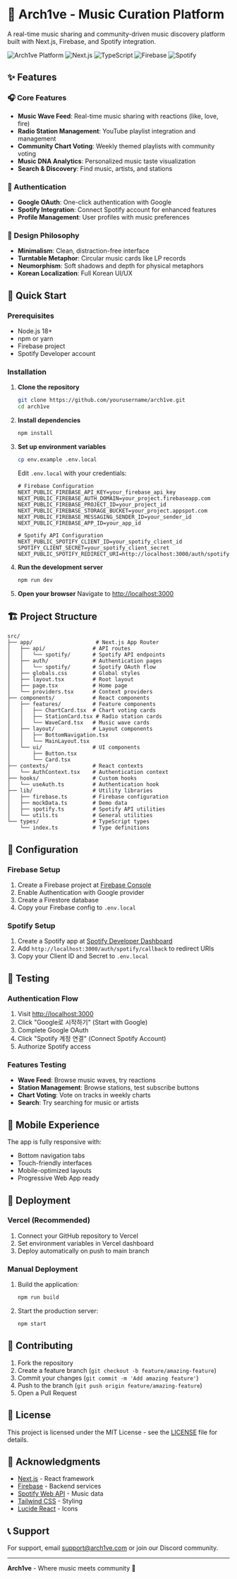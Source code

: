 # 🎵 Arch1ve - Music Curation Platform

A real-time music sharing and community-driven music discovery platform built with Next.js, Firebase, and Spotify integration.

![Arch1ve Platform](https://img.shields.io/badge/Arch1ve-Music%20Curation%20Platform-orange)
![Next.js](https://img.shields.io/badge/Next.js-15.5.2-black)
![TypeScript](https://img.shields.io/badge/TypeScript-5.0-blue)
![Firebase](https://img.shields.io/badge/Firebase-Auth%20%26%20Firestore-yellow)
![Spotify](https://img.shields.io/badge/Spotify-API-green)

## ✨ Features

### 🎧 Core Features
- **Music Wave Feed**: Real-time music sharing with reactions (like, love, fire)
- **Radio Station Management**: YouTube playlist integration and management
- **Community Chart Voting**: Weekly themed playlists with community voting
- **Music DNA Analytics**: Personalized music taste visualization
- **Search & Discovery**: Find music, artists, and stations

### 🔐 Authentication
- **Google OAuth**: One-click authentication with Google
- **Spotify Integration**: Connect Spotify account for enhanced features
- **Profile Management**: User profiles with music preferences

### 🎨 Design Philosophy
- **Minimalism**: Clean, distraction-free interface
- **Turntable Metaphor**: Circular music cards like LP records
- **Neumorphism**: Soft shadows and depth for physical metaphors
- **Korean Localization**: Full Korean UI/UX

## 🚀 Quick Start

### Prerequisites
- Node.js 18+ 
- npm or yarn
- Firebase project
- Spotify Developer account

### Installation

1. **Clone the repository**
   ```bash
   git clone https://github.com/yourusername/arch1ve.git
   cd arch1ve
   ```

2. **Install dependencies**
   ```bash
   npm install
   ```

3. **Set up environment variables**
   ```bash
   cp env.example .env.local
   ```
   
   Edit `.env.local` with your credentials:
   ```env
   # Firebase Configuration
   NEXT_PUBLIC_FIREBASE_API_KEY=your_firebase_api_key
   NEXT_PUBLIC_FIREBASE_AUTH_DOMAIN=your_project.firebaseapp.com
   NEXT_PUBLIC_FIREBASE_PROJECT_ID=your_project_id
   NEXT_PUBLIC_FIREBASE_STORAGE_BUCKET=your_project.appspot.com
   NEXT_PUBLIC_FIREBASE_MESSAGING_SENDER_ID=your_sender_id
   NEXT_PUBLIC_FIREBASE_APP_ID=your_app_id

   # Spotify API Configuration
   NEXT_PUBLIC_SPOTIFY_CLIENT_ID=your_spotify_client_id
   SPOTIFY_CLIENT_SECRET=your_spotify_client_secret
   NEXT_PUBLIC_SPOTIFY_REDIRECT_URI=http://localhost:3000/auth/spotify/callback
   ```

4. **Run the development server**
   ```bash
   npm run dev
   ```

5. **Open your browser**
   Navigate to [http://localhost:3000](http://localhost:3000)

## 🏗️ Project Structure

```
src/
├── app/                    # Next.js App Router
│   ├── api/               # API routes
│   │   └── spotify/       # Spotify API endpoints
│   ├── auth/              # Authentication pages
│   │   └── spotify/       # Spotify OAuth flow
│   ├── globals.css        # Global styles
│   ├── layout.tsx         # Root layout
│   ├── page.tsx           # Home page
│   └── providers.tsx      # Context providers
├── components/            # React components
│   ├── features/          # Feature components
│   │   ├── ChartCard.tsx  # Chart voting cards
│   │   ├── StationCard.tsx # Radio station cards
│   │   └── WaveCard.tsx   # Music wave cards
│   ├── layout/            # Layout components
│   │   ├── BottomNavigation.tsx
│   │   └── MainLayout.tsx
│   └── ui/                # UI components
│       ├── Button.tsx
│       └── Card.tsx
├── contexts/              # React contexts
│   └── AuthContext.tsx    # Authentication context
├── hooks/                 # Custom hooks
│   └── useAuth.ts         # Authentication hook
├── lib/                   # Utility libraries
│   ├── firebase.ts        # Firebase configuration
│   ├── mockData.ts        # Demo data
│   ├── spotify.ts         # Spotify API utilities
│   └── utils.ts           # General utilities
└── types/                 # TypeScript types
    └── index.ts           # Type definitions
```

## 🔧 Configuration

### Firebase Setup
1. Create a Firebase project at [Firebase Console](https://console.firebase.google.com/)
2. Enable Authentication with Google provider
3. Create a Firestore database
4. Copy your Firebase config to `.env.local`

### Spotify Setup
1. Create a Spotify app at [Spotify Developer Dashboard](https://developer.spotify.com/dashboard)
2. Add `http://localhost:3000/auth/spotify/callback` to redirect URIs
3. Copy your Client ID and Secret to `.env.local`

## 🧪 Testing

### Authentication Flow
1. Visit [http://localhost:3000](http://localhost:3000)
2. Click "Google로 시작하기" (Start with Google)
3. Complete Google OAuth
4. Click "Spotify 계정 연결" (Connect Spotify Account)
5. Authorize Spotify access

### Features Testing
- **Wave Feed**: Browse music waves, try reactions
- **Station Management**: Browse stations, test subscribe buttons
- **Chart Voting**: Vote on tracks in weekly charts
- **Search**: Try searching for music or artists

## 📱 Mobile Experience

The app is fully responsive with:
- Bottom navigation tabs
- Touch-friendly interfaces
- Mobile-optimized layouts
- Progressive Web App ready

## 🚀 Deployment

### Vercel (Recommended)
1. Connect your GitHub repository to Vercel
2. Set environment variables in Vercel dashboard
3. Deploy automatically on push to main branch

### Manual Deployment
1. Build the application:
   ```bash
   npm run build
   ```
2. Start the production server:
   ```bash
   npm start
   ```

## 🤝 Contributing

1. Fork the repository
2. Create a feature branch (`git checkout -b feature/amazing-feature`)
3. Commit your changes (`git commit -m 'Add amazing feature'`)
4. Push to the branch (`git push origin feature/amazing-feature`)
5. Open a Pull Request

## 📄 License

This project is licensed under the MIT License - see the [LICENSE](LICENSE) file for details.

## 🙏 Acknowledgments

- [Next.js](https://nextjs.org/) - React framework
- [Firebase](https://firebase.google.com/) - Backend services
- [Spotify Web API](https://developer.spotify.com/documentation/web-api/) - Music data
- [Tailwind CSS](https://tailwindcss.com/) - Styling
- [Lucide React](https://lucide.dev/) - Icons

## 📞 Support

For support, email support@arch1ve.com or join our Discord community.

---

**Arch1ve** - Where music meets community 🎵
